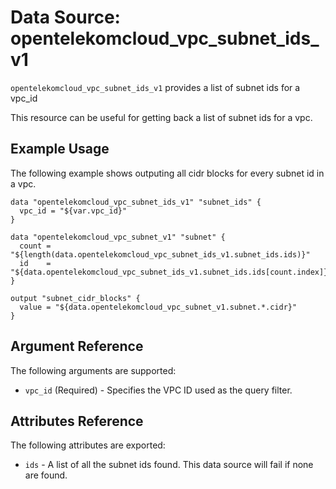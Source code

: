 # Data Source: opentelekomcloud_vpc_subnet_ids_v1

`opentelekomcloud_vpc_subnet_ids_v1` provides a list of subnet ids for a vpc_id

This resource can be useful for getting back a list of subnet ids for a vpc.

## Example Usage

The following example shows outputing all cidr blocks for every subnet id in a vpc.

```hcl
data "opentelekomcloud_vpc_subnet_ids_v1" "subnet_ids" {
  vpc_id = "${var.vpc_id}" 
}

data "opentelekomcloud_vpc_subnet_v1" "subnet" {
  count = "${length(data.opentelekomcloud_vpc_subnet_ids_v1.subnet_ids.ids)}"
  id    = "${data.opentelekomcloud_vpc_subnet_ids_v1.subnet_ids.ids[count.index]}"
}

output "subnet_cidr_blocks" {
  value = "${data.opentelekomcloud_vpc_subnet_v1.subnet.*.cidr}"
}
```

## Argument Reference

The following arguments are supported:

* `vpc_id` (Required) - Specifies the VPC ID used as the query filter.

## Attributes Reference

The following attributes are exported:

* `ids` - A list of all the subnet ids found. This data source will fail if none are found.
